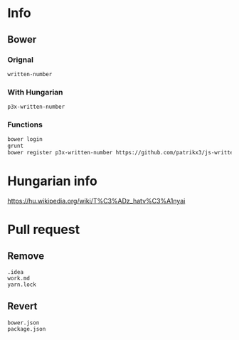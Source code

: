 # Info

## Bower

### Orignal
```written-number```

### With Hungarian
```p3x-written-number```

### Functions
```bash
bower login
grunt
bower register p3x-written-number https://github.com/patrikx3/js-written-number
```

# Hungarian info
https://hu.wikipedia.org/wiki/T%C3%ADz_hatv%C3%A1nyai

# Pull request

## Remove
```text
.idea
work.md
yarn.lock
```

## Revert
```text
bower.json
package.json
```

